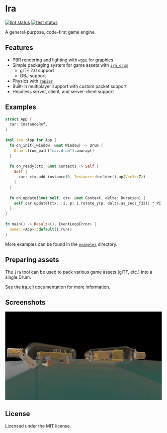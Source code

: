 # Ira

[![lint status](https://github.com/matteopolak/ira/workflows/lint/badge.svg)](https://github.com/matteopolak/ira/actions)
[![test status](https://github.com/matteopolak/ira/workflows/test/badge.svg)](https://github.com/matteopolak/ira/actions)

A general-purpose, code-first game engine.

## Features

- PBR rendering and lighting with [`wgpu`](https://github.com/gfx-rs/wgpu) for graphics
- Simple packaging system for game assets with [`ira_drum`](./ira_drum)
  - glTF 2.0 support
  - OBJ support
- Physics with [`rapier`](https://github.com/dimforge/rapier)
- Built-in multiplayer support with custom packet support
- Headless server, client, and server-client support

## Examples

```rust
struct App {
  car: InstanceRef,
}

impl ira::App for App {
  fn on_init(_window: &mut Window) -> Drum {
    Drum::from_path("car.drum").unwrap()
  }

  fn on_ready(ctx: &mut Context) -> Self {
    Self {
      car: ctx.add_instance(0, Instance::builder().up(Vec3::Z))
    }
  }

  fn on_update(&mut self, ctx: &mut Context, delta: Duration) {
    self.car.update(ctx, |i, p| i.rotate_y(p, delta.as_secs_f32() * PI * 0.25));
  }
}

fn main() -> Result<(), EventLoopError> {
  Game::<App>::default().run()
}
```

More examples can be found in the [`examples`](examples) directory.

## Preparing assets

The `ira` tool can be used to pack various game assets (glTF, etc.) into a single Drum.

See the [ira_cli](ira_cli/README.md) documentation for more information.

## Screenshots

![basic](screenshots/basic.png)

## License

Licensed under the MIT license.

